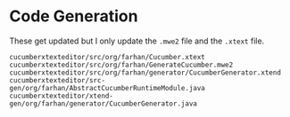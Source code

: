 # Code Generation

These get updated but I only update the `.mwe2` file and the `.xtext` file.

```
cucumberxtexteditor/src/org/farhan/Cucumber.xtext
cucumberxtexteditor/src/org/farhan/GenerateCucumber.mwe2
cucumberxtexteditor/src/org/farhan/generator/CucumberGenerator.xtend
cucumberxtexteditor/src-gen/org/farhan/AbstractCucumberRuntimeModule.java
cucumberxtexteditor/xtend-gen/org/farhan/generator/CucumberGenerator.java
```

